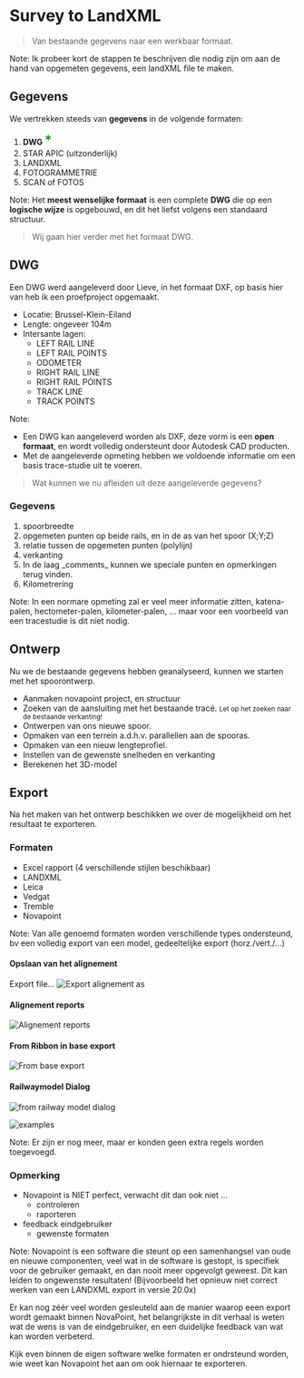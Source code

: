 # Survey to LandXML

> Van bestaande gegevens naar een werkbaar formaat.

Note:
Ik probeer kort de stappen te beschrijven die nodig zijn om aan de hand van opgemeten gegevens, een landXML file te maken.

<!--s-->

## Gegevens
We vertrekken steeds van **gegevens** in de volgende formaten:

<ol>
    <li>
        <b>DWG</b>
        <span style="color:green; font-size: 175%;">*</span> <!-- .element: class="fragment" data-fragment-index="5" -->
    </li>
    <li>STAR APIC (uitzonderlijk)</li> <!-- .element: class="fragment" data-fragment-index="1" -->
    <li>LANDXML</li> <!-- .element: class="fragment" data-fragment-index="2" -->
    <li>FOTOGRAMMETRIE</li> <!-- .element: class="fragment" data-fragment-index="3" -->
    <li>SCAN of FOTOS</li> <!-- .element: class="fragment" data-fragment-index="4" -->
</ol>

Note:
Het **meest wenselijke formaat** is een complete **DWG** die op een **logische wijze** is opgebouwd, en dit het liefst volgens een standaard structuur.

<!--v-->

> Wij gaan hier verder met het formaat DWG.

<!--s-->

## DWG

Een DWG werd aangeleverd door Lieve, in het formaat DXF, op basis hier van heb ik een proefproject opgemaakt.

-   Locatie: Brussel-Klein-Eiland <!-- .element: class="fragment" data-fragment-index="0" -->
-   Lengte: ongeveer 104m <!-- .element: class="fragment" data-fragment-index="1" -->
-   Intersante lagen: <!-- .element: class="fragment" data-fragment-index="2" -->
    -   LEFT RAIL LINE <!-- .element: class="fragment" data-fragment-index="2" -->
    -   LEFT RAIL POINTS <!-- .element: class="fragment" data-fragment-index="2" -->
    -   ODOMETER <!-- .element: class="fragment" data-fragment-index="2" -->
    -   RIGHT RAIL LINE <!-- .element: class="fragment" data-fragment-index="2" -->
    -   RIGHT RAIL POINTS <!-- .element: class="fragment" data-fragment-index="2" -->
    -   TRACK LINE <!-- .element: class="fragment" data-fragment-index="2" -->
    -   TRACK POINTS <!-- .element: class="fragment" data-fragment-index="2" -->

Note:

-   Een DWG kan aangeleverd worden als DXF, deze vorm is een **open formaat**, en wordt volledig ondersteunt door Autodesk CAD producten.
-   Met de aangeleverde opmeting hebben we voldoende informatie om een basis trace-studie uit te voeren.

<!--v-->

> Wat kunnen we nu afleiden uit deze aangeleverde gegevens?

### Gegevens <!-- .element: class="fragment" data-fragment-index="0" -->
<ol> <!-- .element: class="fragment" data-fragment-index="0" -->
    <li>spoorbreedte</li> <!-- .element: class="fragment" data-fragment-index="0" -->
    <li>opgemeten punten op beide rails, en in de as van het spoor (X;Y;Z)</li> <!-- .element: class="fragment" data-fragment-index="1" -->
    <li>relatie tussen de opgemeten punten (polylijn)</li> <!-- .element: class="fragment" data-fragment-index="2" -->
    <li>verkanting</li> <!-- .element: class="fragment" data-fragment-index="3" -->
    <li>In de laag _comments_ kunnen we speciale punten en opmerkingen terug vinden.</li> <!-- .element: class="fragment" data-fragment-index="4" -->
    <li>Kilometrering</li> <!-- .element: class="fragment" data-fragment-index="5" -->
</ol>

Note:
In een normare opmeting zal er veel meer informatie zitten, katena-palen, hectometer-palen, kilometer-palen, ... maar voor een voorbeeld van een tracestudie is dit niet nodig.

<!--s-->

## Ontwerp
Nu we de bestaande gegevens hebben geanalyseerd, kunnen we starten met het spoorontwerp.

-   Aanmaken novapoint project, en structuur <!-- .element: class="fragment" data-fragment-index="0" -->
-   Zoeken van de aansluiting met het bestaande tracé. <!-- .element: class="fragment" data-fragment-index="1" --> <small>Let op het zoeken naar de bestaande verkanting!</small> <!-- .element: class="fragment" data-fragment-index="1" -->
-   Ontwerpen van ons nieuwe spoor. <!-- .element: class="fragment" data-fragment-index="2" -->
-   Opmaken van een terrein a.d.h.v. parallellen aan de spooras. <!-- .element: class="fragment" data-fragment-index="3" -->
-   Opmaken van een nieuw lengteprofiel. <!-- .element: class="fragment" data-fragment-index="4" -->
-   Instellen van de gewenste snelheden en verkanting <!-- .element: class="fragment" data-fragment-index="5" -->
-   Berekenen het 3D-model <!-- .element: class="fragment" data-fragment-index="6" -->

<!--s-->

## Export
Na het maken van het ontwerp beschikken we over de mogelijkheid om het resultaat te exporteren.

### Formaten <!-- .element: class="fragment" data-fragment-index="0" -->

-   Excel rapport (4 verschillende stijlen beschikbaar) <!-- .element: class="fragment" data-fragment-index="0" -->
-   LANDXML <!-- .element: class="fragment" data-fragment-index="1" -->
-   Leica <!-- .element: class="fragment" data-fragment-index="2" -->
-   Vedgat <!-- .element: class="fragment" data-fragment-index="3" -->
-   Tremble <!-- .element: class="fragment" data-fragment-index="4" -->
-   Novapoint <!-- .element: class="fragment" data-fragment-index="5" -->

Note:
Van alle genoemd formaten worden verschillende types ondersteund, bv een volledig export van een model, gedeeltelijke export (horz./vert./...)

<!--v-->

#### Opslaan van het alignement

Export file... ![Export alignement as](https://goo.gl/HOYAei)

<!--v-->

#### Alignement reports

![Alignement reports](https://goo.gl/nmUNUc)

<!--v-->

#### From Ribbon in base export

![From base export](https://goo.gl/1UHh9a)

<!--v-->
#### Railwaymodel Dialog

![from railway model dialog](https://goo.gl/0Ru8lv)

![examples](https://goo.gl/75ur7b)

Note:
Er zijn er nog meer, maar er konden geen extra regels worden toegevoegd.

### Opmerking

-   Novapoint is NIET perfect, verwacht dit dan ook niet ...
    -   controleren <!-- .element: class="fragment" data-fragment-index="0" -->
    -   raporteren <!-- .element: class="fragment" data-fragment-index="1" -->
-   feedback eindgebruiker <!-- .element: class="fragment" data-fragment-index="2" -->
    -   gewenste formaten <!-- .element: class="fragment" data-fragment-index="3" -->

Note:
Novapoint is een software die steunt op een samenhangsel van oude en nieuwe componenten, veel wat in de software is gestopt, is specifiek voor de gebruiker gemaakt, en dan nooit meer opgevolgt geweest. Dit kan leiden to ongewenste resultaten! (Bijvoorbeeld het opnieuw niet correct werken van een LANDXML export in versie 20.0x)

Er kan nog zéér veel worden gesleuteld aan de manier waarop eeen export wordt gemaakt binnen NovaPoint, het belangrijkste in dit verhaal is weten wat de wens is van de eindgebruiker, en een duidelijke feedback van wat kan worden verbeterd.

Kijk even binnen de eigen software welke formaten er ondrsteund worden, wie weet kan Novapoint het aan om ook hiernaar te exporteren.
